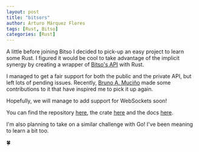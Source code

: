 ```yaml
---
layout: post
title: "bitsors"
author: Arturo Márquez Flores
tags: [Rust, Bitso]
categories: [Rust]
---
```


A little before joining Bitso I decided to pick-up an easy project to learn some Rust. I figured it would be cool to take advantage of the implicit synergy by creating a wrapper of [Bitso's API](https://bitso.com/api_info) with Rust.

I managed to get a fair support for both the public and the private API, but left lots of pending issues. Recently, [Bruno A. Muciño](https://mucinoab.github.io/) made some contributions to it that have inspired me to pick it up again. 

Hopefully, we will manage to add support for WebSockets soon!

You can find the repository [here](https://github.com/arturomf94/bitsors), the crate [here](https://crates.io/crates/bitsors) and the docs [here](https://docs.rs/crate/bitsors).

I'm also planning to take on a similar challenge with Go! I've been meaning to learn a bit too. 

:four_leaf_clover: